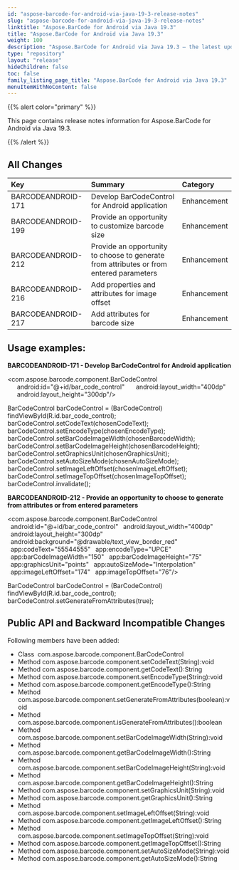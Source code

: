 ```yaml
---
id: "aspose-barcode-for-android-via-java-19-3-release-notes"
slug: "aspose-barcode-for-android-via-java-19-3-release-notes"
linktitle: "Aspose.BarCode for Android via Java 19.3"
title: "Aspose.BarCode for Android via Java 19.3"
weight: 100
description: "Aspose.BarCode for Android via Java 19.3 – the latest updates and fixes."
type: "repository"
layout: "release"
hideChildren: false
toc: false
family_listing_page_title: "Aspose.BarCode for Android via Java 19.3"
menuItemWithNoContent: false
---
```


{{% alert color="primary" %}} 

This page contains release notes information for Aspose.BarCode for Android via Java 19.3.

{{% /alert %}} 
## **All Changes**

|**Key**|**Summary**|**Category**|
| :- | :- | :- |
|BARCODEANDROID-171|Develop BarCodeControl for Android application |Enhancement|
|BARCODEANDROID-199|Provide an opportunity to customize barcode size|Enhancement|
|BARCODEANDROID-212|Provide an opportunity to choose to generate from attributes or from entered parameters|Enhancement|
|BARCODEANDROID-216|Add properties and attributes for image offset|Enhancement|
|BARCODEANDROID-217|Add attributes for barcode size|Enhancement|
## **Usage examples:**


**BARCODEANDROID-171 - Develop BarCodeControl for Android application**

<com.aspose.barcode.component.BarCodeControl
`   `android:id="@+id/bar_code_control"
`   `android:layout_width="400dp"
`   `android:layout_height="300dp"/>

BarCodeControl barCodeControl = (BarCodeControl) findViewById(R.id.bar_code_control);
barCodeControl.setCodeText(chosenCodeText);
barCodeControl.setEncodeType(chosenEncodeType);
barCodeControl.setBarCodeImageWidth(chosenBarcodeWidth);
barCodeControl.setBarCodeImageHeight(chosenBarcodeHeight);
barCodeControl.setGraphicsUnit(chosenGraphicsUnit);
barCodeControl.setAutoSizeMode(chosenAutoSizeMode);
barCodeControl.setImageLeftOffset(chosenImageLeftOffset);
barCodeControl.setImageTopOffset(chosenImageTopOffset);
barCodeControl.invalidate();



**BARCODEANDROID-212 - Provide an opportunity to choose to generate from attributes or from entered parameters**

<com.aspose.barcode.component.BarCodeControl
` `android:id="@+id/bar_code_control"
` `android:layout_width="400dp"
` `android:layout_height="300dp"
` `android:background="@drawable/text_view_border_red"
` `app:codeText="55544555"
` `app:encodeType="UPCE"
` `app:barCodeImageWidth="150"
` `app:barCodeImageHeight="75"
` `app:graphicsUnit="points"
` `app:autoSizeMode="Interpolation"
` `app:imageLeftOffset="174"
` `app:imageTopOffset="76"/>



BarCodeControl barCodeControl = (BarCodeControl) findViewById(R.id.bar_code_control);
barCodeControl.setGenerateFromAttributes(true);
## **Public API and Backward Incompatible Changes**
Following members have been added:

- Class  com.aspose.barcode.component.BarCodeControl
- Method com.aspose.barcode.component.setCodeText(String):void
- Method com.aspose.barcode.component.getCodeText():String
- Method com.aspose.barcode.component.setEncodeType(String):void
- Method com.aspose.barcode.component.getEncodeType():String
- Method com.aspose.barcode.component.setGenerateFromAttributes(boolean):void
- Method com.aspose.barcode.component.isGenerateFromAttributes():boolean
- Method com.aspose.barcode.component.setBarCodeImageWidth(String):void
- Method com.aspose.barcode.component.getBarCodeImageWidth():String
- Method com.aspose.barcode.component.setBarCodeImageHeight(String):void
- Method com.aspose.barcode.component.getBarCodeImageHeight():String
- Method com.aspose.barcode.component.setGraphicsUnit(String):void
- Method com.aspose.barcode.component.getGraphicsUnit():String
- Method com.aspose.barcode.component.setImageLeftOffset(String):void
- Method com.aspose.barcode.component.getImageLeftOffset():String
- Method com.aspose.barcode.component.setImageTopOffset(String):void
- Method com.aspose.barcode.component.getImageTopOffset():String
- Method com.aspose.barcode.component.setAutoSizeMode(String):void
- Method com.aspose.barcode.component.getAutoSizeMode():String
